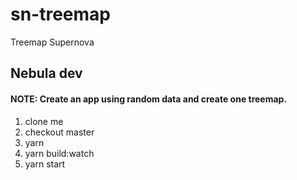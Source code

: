 # sn-treemap
Treemap Supernova

## Nebula dev
#### NOTE: Create an app using random data and create one treemap.
1. clone me
2. checkout master
3. yarn
4. yarn build:watch
5. yarn start
